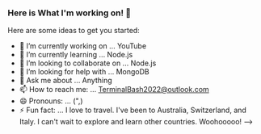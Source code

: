 ### Here is What I'm working on!  👋


Here are some ideas to get you started:

- 🔭 I’m currently working on ... YouTube
- 🌱 I’m currently learning ... Node.js
- 👯 I’m looking to collaborate on ... Node.js
- 🤔 I’m looking for help with ... MongoDB
- 💬 Ask me about ... Anything
- 📫 How to reach me: ... TerminalBash2022@outlook.com
- 😄 Pronouns: ... (",)
- ⚡ Fun fact: ... I love to travel. I've been to Australia, Switzerland, and Italy. I can't wait to explore and learn other countries. Woohooooo!
-->
